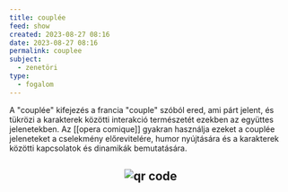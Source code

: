 ```yaml
---
title: couplée
feed: show
created: 2023-08-27 08:16
date: 2023-08-27 08:16
permalink: couplee
subject:
  - zenetöri
type:
  - fogalom
---
```


A "couplée" kifejezés a francia "couple" szóból ered, ami párt jelent, és tükrözi a karakterek közötti interakció természetét ezekben az együttes jelenetekben. Az [[opera comique]] gyakran használja ezeket a couplée jeleneteket a cselekmény előrevitelére, humor nyújtására és a karakterek közötti kapcsolatok és dinamikák bemutatására.



## <p style="text-align: center;"><img src="https://chart.googleapis.com/chart?cht=qr&chl=https://notes.andrasdenes.com/couplee&chs=180x180&choe=UTF-8&chld=L|2" alt="qr code"></p>

